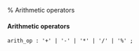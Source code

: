 % Arithmetic operators

#### Arithmetic operators

```antlr
arith_op : '+' | '-' | '*' | '/' | '%' ;
```

